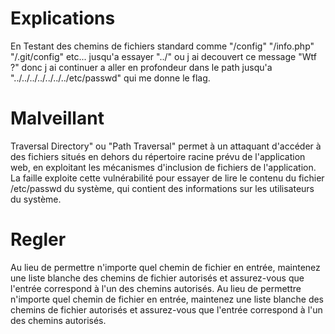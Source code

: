 # Explications
En Testant des chemins de fichiers standard comme "/config" "/info.php"
"/.git/config" etc... jusqu'a essayer "../" ou j ai decouvert ce message "Wtf ?"
donc j ai continuer a aller en profondeur dans le path jusqu'a "../../../../../../../etc/passwd" qui me donne le flag.

# Malveillant
Traversal Directory" ou "Path Traversal" permet à un attaquant d'accéder à des fichiers situés en dehors du répertoire racine prévu de l'application web, en exploitant les mécanismes d'inclusion de fichiers de l'application. La faille exploite cette vulnérabilité pour essayer de lire le contenu du fichier /etc/passwd du système, qui contient des informations sur les utilisateurs du système.

# Regler
Au lieu de permettre n'importe quel chemin de fichier en entrée, maintenez une liste blanche des chemins de fichier autorisés et assurez-vous que l'entrée correspond à l'un des chemins autorisés.
Au lieu de permettre n'importe quel chemin de fichier en entrée, maintenez une liste blanche des chemins de fichier autorisés et assurez-vous que l'entrée correspond à l'un des chemins autorisés.